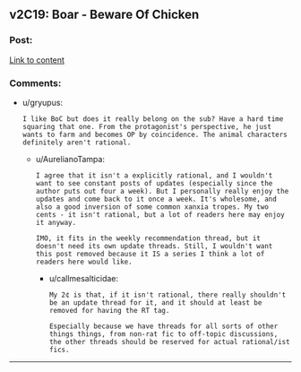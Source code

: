 ## v2C19: Boar - Beware Of Chicken

### Post:

[Link to content](https://www.royalroad.com/fiction/39408/beware-of-chicken/chapter/671429/v2c19-boar)

### Comments:

- u/gryupus:
  ```
  I like BoC but does it really belong on the sub? Have a hard time squaring that one. From the protagonist's perspective, he just wants to farm and becomes OP by coincidence. The animal characters definitely aren't rational.
  ```

  - u/AurelianoTampa:
    ```
    I agree that it isn't a explicitly rational, and I wouldn't want to see constant posts of updates (especially since the author puts out four a week). But I personally really enjoy the updates and come back to it once a week. It's wholesome, and also a good inversion of some common xanxia tropes. My two cents - it isn't rational, but a lot of readers here may enjoy it anyway.

    IMO, it fits in the weekly recommendation thread, but it doesn't need its own update threads. Still, I wouldn't want this post removed because it IS a series I think a lot of readers here would like.
    ```

    - u/callmesalticidae:
      ```
      My 2¢ is that, if it isn't rational, there really shouldn't be an update thread for it, and it should at least be removed for having the RT tag. 

      Especially because we have threads for all sorts of other things things, from non-rat fic to off-topic discussions, the other threads should be reserved for actual rational/ist fics.
      ```

---

